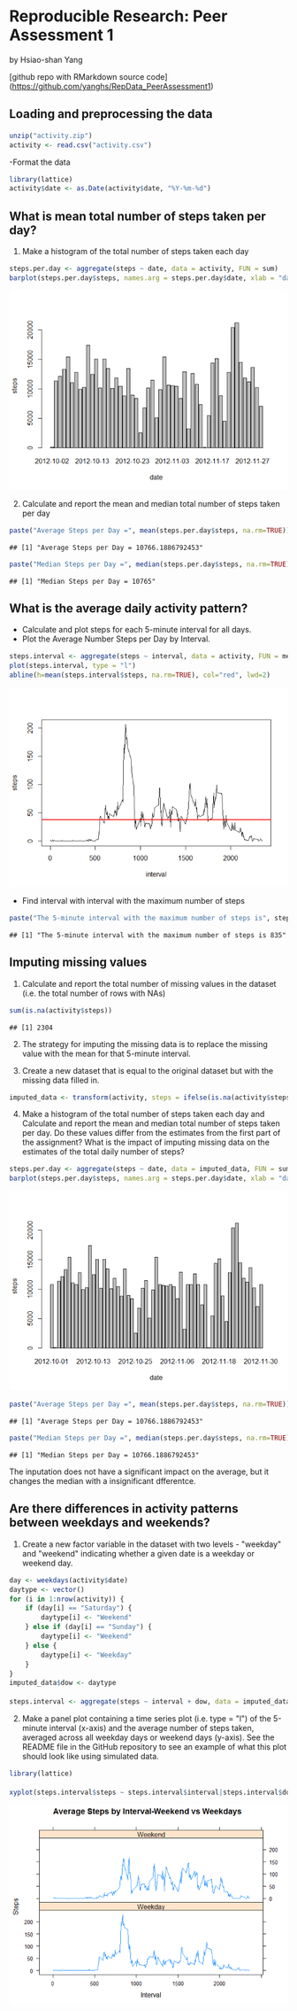 # Reproducible Research: Peer Assessment 1
by Hsiao-shan Yang

[github repo with RMarkdown source code] (https://github.com/yanghs/RepData_PeerAssessment1)

## Loading and preprocessing the data

```r
unzip("activity.zip")
activity <- read.csv("activity.csv")
```
-Format the data 

```r
library(lattice)
activity$date <- as.Date(activity$date, "%Y-%m-%d")
```

## What is mean total number of steps taken per day?
1. Make a histogram of the total number of steps taken each day

```r
steps.per.day <- aggregate(steps ~ date, data = activity, FUN = sum)
barplot(steps.per.day$steps, names.arg = steps.per.day$date, xlab = "date", ylab = "steps")
```

![](PA1_template_files/figure-html/unnamed-chunk-3-1.png) 


2. Calculate and report the mean and median total number of steps taken per day

```r
paste("Average Steps per Day =", mean(steps.per.day$steps, na.rm=TRUE))
```

```
## [1] "Average Steps per Day = 10766.1886792453"
```

```r
paste("Median Steps per Day =", median(steps.per.day$steps, na.rm=TRUE))
```

```
## [1] "Median Steps per Day = 10765"
```

## What is the average daily activity pattern?
- Calculate and plot steps for each 5-minute interval for all days.
- Plot the Average Number Steps per Day by Interval.

```r
steps.interval <- aggregate(steps ~ interval, data = activity, FUN = mean)
plot(steps.interval, type = "l")
abline(h=mean(steps.interval$steps, na.rm=TRUE), col="red", lwd=2)
```

![](PA1_template_files/figure-html/unnamed-chunk-5-1.png) 
- Find interval with interval with the maximum number of steps

```r
paste("The 5-minute interval with the maximum number of steps is", steps.interval$interval[which.max(steps.interval$steps)])
```

```
## [1] "The 5-minute interval with the maximum number of steps is 835"
```

## Imputing missing values

1. Calculate and report the total number of missing values in the dataset (i.e. the total number of rows with NAs)

```r
sum(is.na(activity$steps))
```

```
## [1] 2304
```

2. The strategy for imputing the missing data is to replace the missing value with the mean for that 5-minute interval.

3. Create a new dataset that is equal to the original dataset but with the missing data filled in.

```r
imputed_data <- transform(activity, steps = ifelse(is.na(activity$steps), steps.interval$steps[match(activity$interval, steps.interval$interval)], activity$steps))
```

4. Make a histogram of the total number of steps taken each day and Calculate and report the mean and median total number of steps taken per day. Do these values differ from the estimates from the first part of the assignment? What is the impact of imputing missing data on the estimates of the total daily number of steps?

```r
steps.per.day <- aggregate(steps ~ date, data = imputed_data, FUN = sum)
barplot(steps.per.day$steps, names.arg = steps.per.day$date, xlab = "date", ylab = "steps")
```

![](PA1_template_files/figure-html/unnamed-chunk-9-1.png) 

```r
paste("Average Steps per Day =", mean(steps.per.day$steps, na.rm=TRUE))
```

```
## [1] "Average Steps per Day = 10766.1886792453"
```

```r
paste("Median Steps per Day =", median(steps.per.day$steps, na.rm=TRUE))
```

```
## [1] "Median Steps per Day = 10766.1886792453"
```
The inputation does not have a significant impact on the average, but it changes the median with a insignificant dfferentce.

## Are there differences in activity patterns between weekdays and weekends?
1. Create a new factor variable in the dataset with two levels - "weekday" and "weekend" indicating whether a given date is a weekday or weekend day.

```r
day <- weekdays(activity$date)
daytype <- vector()
for (i in 1:nrow(activity)) {
    if (day[i] == "Saturday") {
        daytype[i] <- "Weekend"
    } else if (day[i] == "Sunday") {
        daytype[i] <- "Weekend"
    } else {
        daytype[i] <- "Weekday"
    }
}
imputed_data$dow <- daytype

steps.interval <- aggregate(steps ~ interval + dow, data = imputed_data, FUN = mean)
```

2. Make a panel plot containing a time series plot (i.e. type = "l") of the 5-minute interval (x-axis) and the average number of steps taken, averaged across all weekday days or weekend days (y-axis). See the README file in the GitHub repository to see an example of what this plot should look like using simulated data.

```r
library(lattice)

xyplot(steps.interval$steps ~ steps.interval$interval|steps.interval$dow, main="Average Steps by Interval-Weekend vs Weekdays ",xlab="Interval", ylab="Steps",layout=c(1,2), type="l")
```

![](PA1_template_files/figure-html/unnamed-chunk-11-1.png) 

